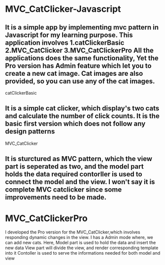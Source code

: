 
# MVC_CatClicker-Javascript

It is a simple app by implementing mvc pattern in Javascript for my learning purpose.
This application involves
 1.catClickerBasic
 2.MVC_CatClicker
 3.MVC_CatClickerPro
 All the applications does the same functionality, Yet the Pro version has Admin feature which let you to create a new cat image.
 Cat images are also provided, so you can use any of the cat images.
-----
 catClickerBasic

 It is a simple cat clicker, which display's two cats and calculate the number of click counts.
 It is the basic first version which does not follow any design patterns
-------
  MVC_CatClicker
 
 It is sturctured as MVC pattern, which the view part is seperated as two, and the model part holds the data required
 contorller is used to connect the model and the view.
 I won't say it is complete MVC catclicker since some improvements need to be made.
---------
 # MVC_CatClickerPro
  
 I developed the Pro version for the MVC_CatClicker,which involves responding dynamic changes in the view.
 I has a Admin mode where, we can add new cats.
 Here,
 Model part is used to hold the data and insert the new data
 View part will divide the view, and render corresponding template into it
 Contoller is used to serve the informations needed for both model and view
 
